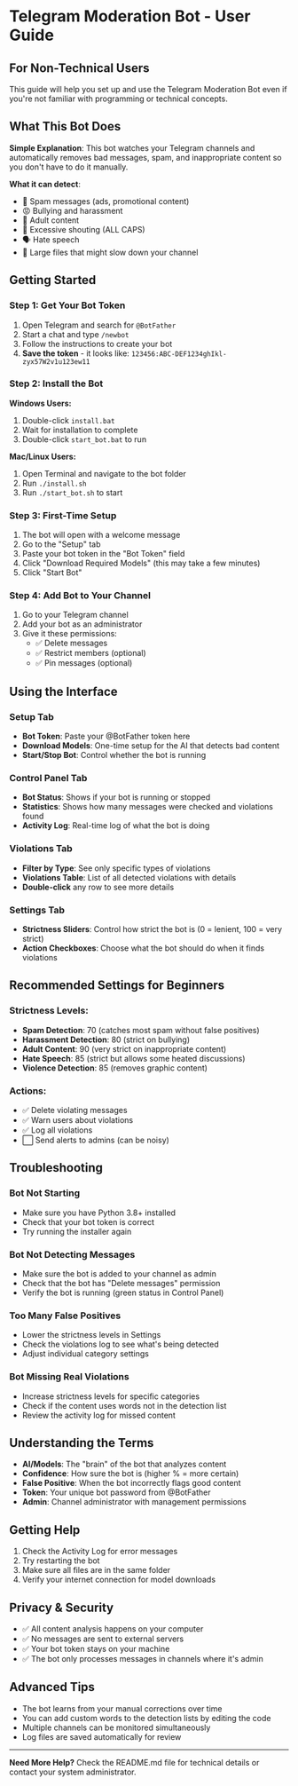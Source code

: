 # Telegram Moderation Bot - User Guide

## For Non-Technical Users

This guide will help you set up and use the Telegram Moderation Bot even if you're not familiar with programming or technical concepts.

## What This Bot Does

**Simple Explanation**: This bot watches your Telegram channels and automatically removes bad messages, spam, and inappropriate content so you don't have to do it manually.

**What it can detect**:
- 🚫 Spam messages (ads, promotional content)
- 😡 Bullying and harassment  
- 🔞 Adult content
- 💬 Excessive shouting (ALL CAPS)
- 🗣️ Hate speech
- 📱 Large files that might slow down your channel

## Getting Started

### Step 1: Get Your Bot Token

1. Open Telegram and search for `@BotFather`
2. Start a chat and type `/newbot`
3. Follow the instructions to create your bot
4. **Save the token** - it looks like: `123456:ABC-DEF1234ghIkl-zyx57W2v1u123ew11`

### Step 2: Install the Bot

**Windows Users:**
1. Double-click `install.bat`
2. Wait for installation to complete
3. Double-click `start_bot.bat` to run

**Mac/Linux Users:**
1. Open Terminal and navigate to the bot folder
2. Run `./install.sh`  
3. Run `./start_bot.sh` to start

### Step 3: First-Time Setup

1. The bot will open with a welcome message
2. Go to the "Setup" tab
3. Paste your bot token in the "Bot Token" field
4. Click "Download Required Models" (this may take a few minutes)
5. Click "Start Bot"

### Step 4: Add Bot to Your Channel

1. Go to your Telegram channel
2. Add your bot as an administrator
3. Give it these permissions:
   - ✅ Delete messages
   - ✅ Restrict members (optional)
   - ✅ Pin messages (optional)

## Using the Interface

### Setup Tab
- **Bot Token**: Paste your @BotFather token here
- **Download Models**: One-time setup for the AI that detects bad content
- **Start/Stop Bot**: Control whether the bot is running

### Control Panel Tab
- **Bot Status**: Shows if your bot is running or stopped
- **Statistics**: Shows how many messages were checked and violations found
- **Activity Log**: Real-time log of what the bot is doing

### Violations Tab
- **Filter by Type**: See only specific types of violations
- **Violations Table**: List of all detected violations with details
- **Double-click** any row to see more details

### Settings Tab
- **Strictness Sliders**: Control how strict the bot is (0 = lenient, 100 = very strict)
- **Action Checkboxes**: Choose what the bot should do when it finds violations

## Recommended Settings for Beginners

### Strictness Levels:
- **Spam Detection**: 70 (catches most spam without false positives)
- **Harassment Detection**: 80 (strict on bullying)
- **Adult Content**: 90 (very strict on inappropriate content)
- **Hate Speech**: 85 (strict but allows some heated discussions)
- **Violence Detection**: 85 (removes graphic content)

### Actions:
- ✅ Delete violating messages
- ✅ Warn users about violations  
- ✅ Log all violations
- ⬜ Send alerts to admins (can be noisy)

## Troubleshooting

### Bot Not Starting
- Make sure you have Python 3.8+ installed
- Check that your bot token is correct
- Try running the installer again

### Bot Not Detecting Messages
- Make sure the bot is added to your channel as admin
- Check that the bot has "Delete messages" permission
- Verify the bot is running (green status in Control Panel)

### Too Many False Positives
- Lower the strictness levels in Settings
- Check the violations log to see what's being detected
- Adjust individual category settings

### Bot Missing Real Violations
- Increase strictness levels for specific categories
- Check if the content uses words not in the detection list
- Review the activity log for missed content

## Understanding the Terms

- **AI/Models**: The "brain" of the bot that analyzes content
- **Confidence**: How sure the bot is (higher % = more certain)
- **False Positive**: When the bot incorrectly flags good content
- **Token**: Your unique bot password from @BotFather
- **Admin**: Channel administrator with management permissions

## Getting Help

1. Check the Activity Log for error messages
2. Try restarting the bot
3. Make sure all files are in the same folder
4. Verify your internet connection for model downloads

## Privacy & Security

- ✅ All content analysis happens on your computer
- ✅ No messages are sent to external servers
- ✅ Your bot token stays on your machine
- ✅ The bot only processes messages in channels where it's admin

## Advanced Tips

- The bot learns from your manual corrections over time
- You can add custom words to the detection lists by editing the code
- Multiple channels can be monitored simultaneously  
- Log files are saved automatically for review

---

**Need More Help?** Check the README.md file for technical details or contact your system administrator.